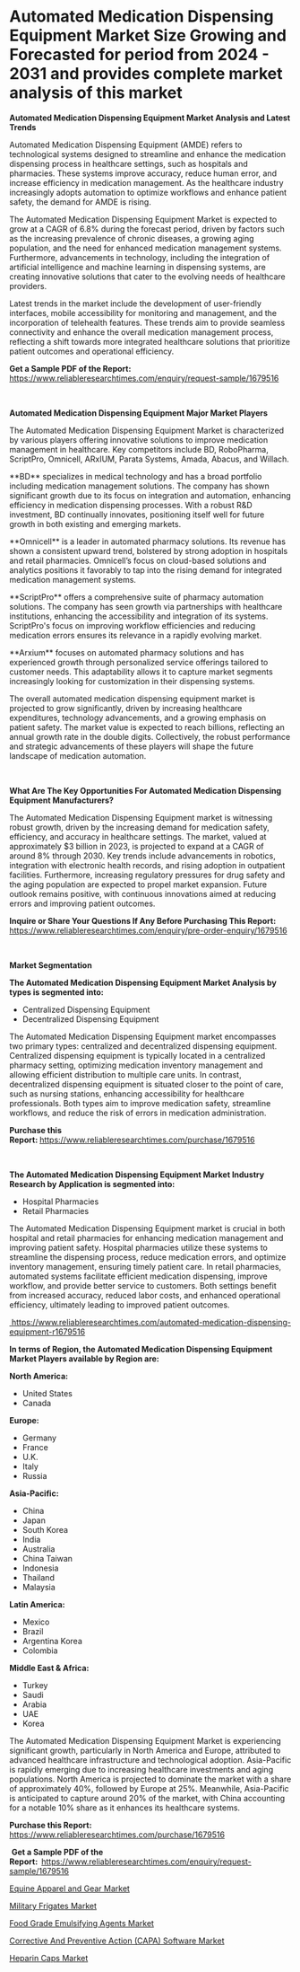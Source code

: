 <p><h1>Automated Medication Dispensing Equipment Market Size Growing and Forecasted for period from 2024 - 2031 and provides complete market analysis of this market</h1></p><p><strong>Automated Medication Dispensing Equipment Market Analysis and Latest Trends</strong></p>
<p><p>Automated Medication Dispensing Equipment (AMDE) refers to technological systems designed to streamline and enhance the medication dispensing process in healthcare settings, such as hospitals and pharmacies. These systems improve accuracy, reduce human error, and increase efficiency in medication management. As the healthcare industry increasingly adopts automation to optimize workflows and enhance patient safety, the demand for AMDE is rising.</p><p>The Automated Medication Dispensing Equipment Market is expected to grow at a CAGR of 6.8% during the forecast period, driven by factors such as the increasing prevalence of chronic diseases, a growing aging population, and the need for enhanced medication management systems. Furthermore, advancements in technology, including the integration of artificial intelligence and machine learning in dispensing systems, are creating innovative solutions that cater to the evolving needs of healthcare providers.</p><p>Latest trends in the market include the development of user-friendly interfaces, mobile accessibility for monitoring and management, and the incorporation of telehealth features. These trends aim to provide seamless connectivity and enhance the overall medication management process, reflecting a shift towards more integrated healthcare solutions that prioritize patient outcomes and operational efficiency.</p></p>
<p><strong>Get a Sample PDF of the Report:&nbsp;</strong> <a href="https://www.reliableresearchtimes.com/enquiry/request-sample/1679516?utm_campaign=1593&utm_medium=2&utm_source=Github&utm_content=ia&utm_term=14102024&utm_id=automated-medication-dispensing-equipment">https://www.reliableresearchtimes.com/enquiry/request-sample/1679516</a></p>
<p>&nbsp;</p>
<p><strong>Automated Medication Dispensing Equipment Major Market Players</strong></p>
<p><p>The Automated Medication Dispensing Equipment Market is characterized by various players offering innovative solutions to improve medication management in healthcare. Key competitors include BD, RoboPharma, ScriptPro, Omnicell, ARxIUM, Parata Systems, Amada, Abacus, and Willach.</p><p>**BD** specializes in medical technology and has a broad portfolio including medication management solutions. The company has shown significant growth due to its focus on integration and automation, enhancing efficiency in medication dispensing processes. With a robust R&D investment, BD continually innovates, positioning itself well for future growth in both existing and emerging markets.</p><p>**Omnicell** is a leader in automated pharmacy solutions. Its revenue has shown a consistent upward trend, bolstered by strong adoption in hospitals and retail pharmacies. Omnicell’s focus on cloud-based solutions and analytics positions it favorably to tap into the rising demand for integrated medication management systems.</p><p>**ScriptPro** offers a comprehensive suite of pharmacy automation solutions. The company has seen growth via partnerships with healthcare institutions, enhancing the accessibility and integration of its systems. ScriptPro's focus on improving workflow efficiencies and reducing medication errors ensures its relevance in a rapidly evolving market.</p><p>**Arxium** focuses on automated pharmacy solutions and has experienced growth through personalized service offerings tailored to customer needs. This adaptability allows it to capture market segments increasingly looking for customization in their dispensing systems.</p><p>The overall automated medication dispensing equipment market is projected to grow significantly, driven by increasing healthcare expenditures, technology advancements, and a growing emphasis on patient safety. The market value is expected to reach billions, reflecting an annual growth rate in the double digits. Collectively, the robust performance and strategic advancements of these players will shape the future landscape of medication automation.</p></p>
<p>&nbsp;</p>
<p><strong>What Are The Key Opportunities For Automated Medication Dispensing Equipment Manufacturers?</strong></p>
<p><p>The Automated Medication Dispensing Equipment market is witnessing robust growth, driven by the increasing demand for medication safety, efficiency, and accuracy in healthcare settings. The market, valued at approximately $3 billion in 2023, is projected to expand at a CAGR of around 8% through 2030. Key trends include advancements in robotics, integration with electronic health records, and rising adoption in outpatient facilities. Furthermore, increasing regulatory pressures for drug safety and the aging population are expected to propel market expansion. Future outlook remains positive, with continuous innovations aimed at reducing errors and improving patient outcomes.</p></p>
<p><strong>Inquire or Share Your Questions If Any Before Purchasing This Report:</strong> <a href="https://www.reliableresearchtimes.com/enquiry/pre-order-enquiry/1679516?utm_campaign=1593&utm_medium=2&utm_source=Github&utm_content=ia&utm_term=14102024&utm_id=automated-medication-dispensing-equipment">https://www.reliableresearchtimes.com/enquiry/pre-order-enquiry/1679516</a></p>
<p>&nbsp;</p>
<p><strong>Market Segmentation</strong></p>
<p><strong>The Automated Medication Dispensing Equipment Market Analysis by types is segmented into:</strong></p>
<p><ul><li>Centralized Dispensing Equipment</li><li>Decentralized Dispensing Equipment</li></ul></p>
<p><p>The Automated Medication Dispensing Equipment market encompasses two primary types: centralized and decentralized dispensing equipment. Centralized dispensing equipment is typically located in a centralized pharmacy setting, optimizing medication inventory management and allowing efficient distribution to multiple care units. In contrast, decentralized dispensing equipment is situated closer to the point of care, such as nursing stations, enhancing accessibility for healthcare professionals. Both types aim to improve medication safety, streamline workflows, and reduce the risk of errors in medication administration.</p></p>
<p><strong>Purchase this Report:&nbsp;</strong><a href="https://www.reliableresearchtimes.com/purchase/1679516?utm_campaign=1593&utm_medium=2&utm_source=Github&utm_content=ia&utm_term=14102024&utm_id=automated-medication-dispensing-equipment">https://www.reliableresearchtimes.com/purchase/1679516</a></p>
<p>&nbsp;</p>
<p><strong>The Automated Medication Dispensing Equipment Market Industry Research by Application is segmented into:</strong></p>
<p><ul><li>Hospital Pharmacies</li><li>Retail Pharmacies</li></ul></p>
<p><p>The Automated Medication Dispensing Equipment market is crucial in both hospital and retail pharmacies for enhancing medication management and improving patient safety. Hospital pharmacies utilize these systems to streamline the dispensing process, reduce medication errors, and optimize inventory management, ensuring timely patient care. In retail pharmacies, automated systems facilitate efficient medication dispensing, improve workflow, and provide better service to customers. Both settings benefit from increased accuracy, reduced labor costs, and enhanced operational efficiency, ultimately leading to improved patient outcomes.</p></p>
<p><a href="https://www.reliableresearchtimes.com/automated-medication-dispensing-equipment-r1679516?utm_campaign=1593&utm_medium=2&utm_source=Github&utm_content=ia&utm_term=14102024&utm_id=automated-medication-dispensing-equipment">&nbsp;https://www.reliableresearchtimes.com/automated-medication-dispensing-equipment-r1679516</a></p>
<p><strong>In terms of Region, the Automated Medication Dispensing Equipment Market Players available by Region are:</strong></p>
<p>
    <p> <strong> North America: </strong>
        <ul>
            <li>United States</li>
            <li>Canada</li>
        </ul>
        </p> 
    <p> <strong> Europe: </strong>
        <ul>
            <li>Germany</li>
            <li>France</li>
            <li>U.K.</li>
            <li>Italy</li>
            <li>Russia</li>
        </ul>
        </p> 
    <p> <strong> Asia-Pacific: </strong>
        <ul>
            <li>China</li>
            <li>Japan</li>
            <li>South Korea</li>
            <li>India</li>
            <li>Australia</li>
            <li>China Taiwan</li>
            <li>Indonesia</li>
            <li>Thailand</li>
            <li>Malaysia</li>
        </ul>
        </p> 
    <p> <strong> Latin America: </strong>
        <ul>
            <li>Mexico</li>
            <li>Brazil</li>
            <li>Argentina Korea</li>
            <li>Colombia</li>
        </ul>
        </p> 
    <p> <strong> Middle East & Africa: </strong>
        <ul>
            <li>Turkey</li>
            <li>Saudi</li>
            <li>Arabia</li>
            <li>UAE</li>
            <li>Korea</li>
        </ul>
    </p>
    </p>
<p><p>The Automated Medication Dispensing Equipment Market is experiencing significant growth, particularly in North America and Europe, attributed to advanced healthcare infrastructure and technological adoption. Asia-Pacific is rapidly emerging due to increasing healthcare investments and aging populations. North America is projected to dominate the market with a share of approximately 40%, followed by Europe at 25%. Meanwhile, Asia-Pacific is anticipated to capture around 20% of the market, with China accounting for a notable 10% share as it enhances its healthcare systems.</p></p>
<p><strong>Purchase this Report: </strong><a href="https://www.reliableresearchtimes.com/purchase/1679516?utm_campaign=1593&utm_medium=2&utm_source=Github&utm_content=ia&utm_term=14102024&utm_id=automated-medication-dispensing-equipment">https://www.reliableresearchtimes.com/purchase/1679516</a></p>
<p>&nbsp;<strong>Get a Sample PDF of the Report:&nbsp;&nbsp;</strong><a href="https://www.reliableresearchtimes.com/enquiry/request-sample/1679516?utm_campaign=1593&utm_medium=2&utm_source=Github&utm_content=ia&utm_term=14102024&utm_id=automated-medication-dispensing-equipment">https://www.reliableresearchtimes.com/enquiry/request-sample/1679516</a></p>
<p><strong></strong></p>
<p><p><a href="https://www.linkedin.com/pulse/consumer-behavior-shifts-equine-apparel-gear-market-wznuc?trk=public_post_embed_feed-article-content&utm_campaign=1593&utm_medium=2&utm_source=Github&utm_content=ia&utm_term=14102024&utm_id=automated-medication-dispensing-equipment">Equine Apparel and Gear Market</a></p><p><a href="https://www.linkedin.com/pulse/surfing-military-frigates-wave-riding-market-currents-tzosc?trk=public_post_embed_feed-article-content&utm_campaign=1593&utm_medium=2&utm_source=Github&utm_content=ia&utm_term=14102024&utm_id=automated-medication-dispensing-equipment">Military Frigates Market</a></p><p><a href="https://www.linkedin.com/pulse/pulse-food-grade-emulsifying-agents-rhythms-change-market-oiohc?trk=public_post_embed_feed-article-content&utm_campaign=1593&utm_medium=2&utm_source=Github&utm_content=ia&utm_term=14102024&utm_id=automated-medication-dispensing-equipment">Food Grade Emulsifying Agents Market</a></p><p><a href="https://www.linkedin.com/pulse/global-corrective-preventive-action-capa-software-market-hpxuc?trk=public_post_embed_feed-article-content&utm_campaign=1593&utm_medium=2&utm_source=Github&utm_content=ia&utm_term=14102024&utm_id=automated-medication-dispensing-equipment">Corrective And Preventive Action (CAPA) Software Market</a></p><p><a href="https://github.com/AfsanaMia652/Market-Research-Report-List-1/blob/main/heparin-caps-market.md?utm_campaign=1593&utm_medium=2&utm_source=Github&utm_content=ia&utm_term=14102024&utm_id=automated-medication-dispensing-equipment">Heparin Caps Market</a></p></p>